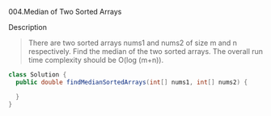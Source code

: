 
004.Median of Two Sorted Arrays

Description
> There are two sorted arrays nums1 and nums2 of size m and n respectively. Find the median of the two sorted arrays. The overall run time complexity should be O(log (m+n)).

```java
class Solution {
  public double findMedianSortedArrays(int[] nums1, int[] nums2) {

  }
}
```

